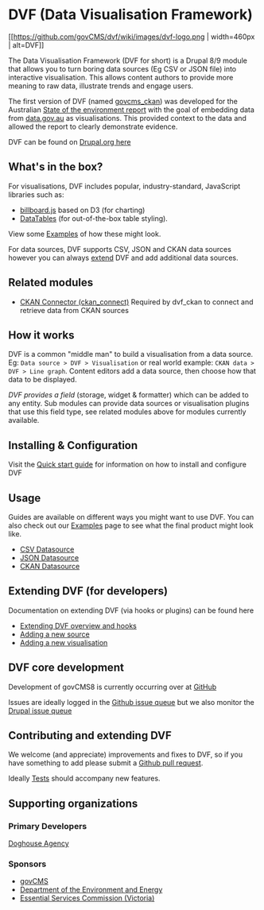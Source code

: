# DVF (Data Visualisation Framework)

[[https://github.com/govCMS/dvf/wiki/images/dvf-logo.png | width=460px | alt=DVF]]

The Data Visualisation Framework (DVF for short) is a Drupal 8/9 module that allows
you to turn boring data sources (Eg CSV or JSON file) into interactive visualisation.
This allows content authors to provide more meaning to raw data, illustrate trends
and engage users.

The first version of DVF (named [govcms_ckan](https://www.drupal.org/project/govcms_ckan))
was developed for the Australian [State of the environment report](https://soe.environment.gov.au/)
with the goal of embedding data from [data.gov.au](https://data.gov.au/) as visualisations.
This provided context to the data and allowed the report to clearly demonstrate evidence.

DVF can be found on [Drupal.org here](https://www.drupal.org/project/dvf)

## What's in the box?

For visualisations, DVF includes popular, industry-standard, JavaScript libraries
such as:

* [billboard.js](https://naver.github.io/billboard.js/) based on D3 (for charting)
* [DataTables](https://datatables.net/) (for out-of-the-box table styling).

View some [Examples](https://github.com/govCMS/dvf/wiki/Examples) of how these might
look.

For data sources, DVF supports CSV, JSON and CKAN data sources however you can
always [extend](https://github.com/govCMS/dvf/wiki/Extending-DVF) DVF and add
additional data sources.

## Related modules

* [CKAN Connector (ckan_connect)](https://www.drupal.org/project/ckan_connect)
  Required by dvf_ckan to connect and retrieve data from CKAN sources

## How it works

DVF is a common "middle man" to build a visualisation from a data source. Eg:
`Data source > DVF > Visualisation` or real world example: `CKAN data > DVF >
Line graph`. Content editors add a data source, then choose how that data to
be displayed.

*DVF provides a field* (storage, widget & formatter) which can be added to any
entity. Sub modules can provide data sources or visualisation plugins that use
this field type, see related modules above for modules currently available.

## Installing & Configuration

Visit the [Quick start guide](https://github.com/govCMS/dvf/wiki/Quick-Start) for
information on how to install and configure DVF

## Usage

Guides are available on different ways you might want to use DVF. You can also
check out our [Examples](https://github.com/govCMS/dvf/wiki/Examples) page to
see what the final product might look like.

* [CSV Datasource](https://github.com/govCMS/dvf/wiki/CSV-Datasource)
* [JSON Datasource](https://github.com/govCMS/dvf/wiki/JSON-Datasource)
* [CKAN Datasource](https://github.com/govCMS/dvf/wiki/CSV-Datasource)

## Extending DVF (for developers)

Documentation on extending DVF (via hooks or plugins) can be found here

* [Extending DVF overview and hooks](https://github.com/govCMS/dvf/wiki/Extending-DVF)
* [Adding a new source](https://github.com/govCMS/dvf/wiki/Adding-New-Source)
* [Adding a new visualisation](https://github.com/govCMS/dvf/wiki/Adding-New-Visualisations)

## DVF core development

Development of govCMS8 is currently occurring over at [GitHub](https://github.com/govCMS/dvf)

Issues are ideally logged in the [Github issue queue](https://github.com/govCMS/dvf/issues)
but we also monitor the [Drupal issue queue](https://www.drupal.org/project/issues/dvf)

## Contributing and extending DVF

We welcome (and appreciate) improvements and fixes to DVF, so if you have something to add
please submit a [Github pull request](https://github.com/govCMS/dvf/pulls).

Ideally [Tests](https://github.com/govCMS/dvf/wiki/Tests) should accompany new
features.

## Supporting organizations

### Primary Developers

[Doghouse Agency](http://doghouse.agency)

### Sponsors

* [govCMS](https://www.govcms.gov.au/)
* [Department of the Environment and Energy](http://www.environment.gov.au/)
* [Essential Services Commission (Victoria)](https://www.esc.vic.gov.au/)
